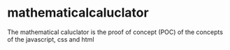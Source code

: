 # mathematicalcaluclator
The mathematical caluclator is the proof of concept (POC) of the concepts of the javascript, css and html
